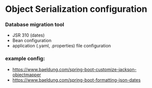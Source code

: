 # Object Serialization configuration


### Database migration tool
- JSR 310 (dates)
- Bean configuration
- application (.yaml, .properties) file configuration


### example config: 
- https://www.baeldung.com/spring-boot-customize-jackson-objectmapper
- https://www.baeldung.com/spring-boot-formatting-json-dates